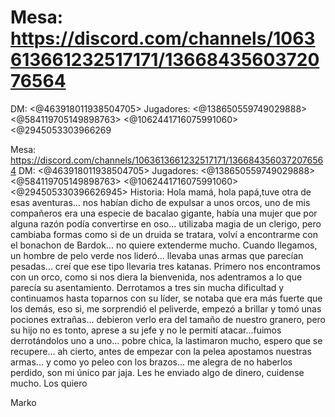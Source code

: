 # Mesa: https://discord.com/channels/1063613661232517171/1366843560372076564
DM: <@463918011938504705> 
Jugadores: <@138650559749029888>  <@584119705149898763> <@1062441716075991060>  <@2945053303966269

Mesa: https://discord.com/channels/1063613661232517171/1366843560372076564
DM: <@463918011938504705> 
Jugadores: <@138650559749029888>  <@584119705149898763> <@1062441716075991060>  <@294505330396626945> 
Historia: Hola mamá, hola papá,tuve otra de esas aventuras... nos habían dicho de expulsar a unos orcos, uno de mis compañeros era una especie de bacalao gigante, había una mujer que por alguna razón podía convertirse en oso... utilizaba magia de un clerigo, pero cambiaba formas como si de un druida se tratara, volví a encontrarme con el bonachon de Bardok... no quiere extenderme mucho. Cuando llegamos, un hombre de pelo verde nos lideró... llevaba unas armas que parecían pesadas... creí que ese tipo llevaria tres katanas. Primero nos encontramos con un orco, como si nos diera la bienvenida, nos adentramos a lo que parecía su asentamiento. Derrotamos a tres sin mucha dificultad y continuamos hasta toparnos con su líder, se notaba que era más fuerte que los demás, eso si, me sorprendió el peliverde, empezó a brillar y tomó unas pociones extrañas... debieron verlo era del tamaño de nuestro granero, pero su hijo no es tonto, aprese a su jefe y no le permití atacar...fuimos derrotándolos uno a uno... pobre chica, la lastimaron mucho, espero que se recupere... ah cierto, antes de empezar con la pelea apostamos nuestras armas... y como yo peleo con los brazos... me alegra de no haberlos perdido, son mi único par jaja. Les he enviado algo de dinero, cuidense mucho. Los quiero

Marko

